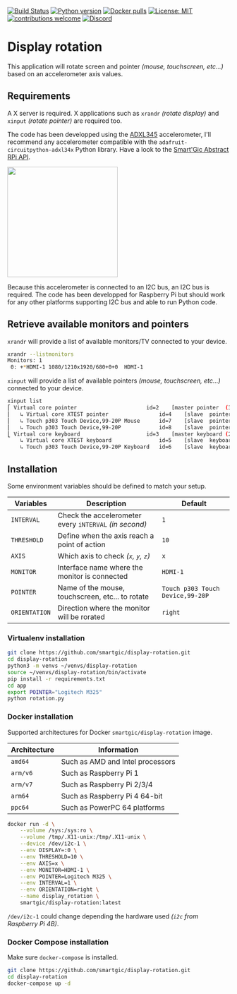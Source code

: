[![Build Status](https://travis-ci.com/smartgic/display-rotation.svg?branch=main)](https://travis-ci.com/github/smartgic/display-rotation) [![Python version](https://img.shields.io/badge/Python-3.9-green.svg?style=flat&logoColor=FFFFFF&color=87567)](https://hub.docker.com/_/python)
[![Docker pulls](https://img.shields.io/docker/pulls/smartgic/display-rotation.svg?style=flat&logo=docker&logoColor=FFFFFF&color=87567)](https://hub.docker.com/r/smartgic/display-rotation) [![License: MIT](https://img.shields.io/badge/License-MIT-yellow.svg)](https://opensource.org/licenses/MIT) [![contributions welcome](https://img.shields.io/badge/contributions-welcome-pink.svg?style=flat)](https://github.com/smartgic/display-rotation/pulls) [![Discord](https://img.shields.io/discord/809074036733902888)](https://discord.com/invite/sHM3Duz5d3)

# Display rotation

This application will rotate screen and pointer *(mouse, touchscreen, etc...)* based on an accelerometer axis values.

## Requirements

A X server is required. X applications such as `xrandr` *(rotate display)* and `xinput` *(rotate pointer)* are required too.

The code has been developped using the [ADXL345](https://amzn.to/3HGeOO9) accelerometer, I'll recommend any accelerometer compatible with the `adafruit-circuitpython-adxl34x` Python library. Have a look to the [Smart'Gic Abstract RPi API](https://github.com/smartgic/abstract-rpi).

<img src='https://cdn-learn.adafruit.com/guides/cropped_images/000/000/247/medium640/2013_03_24_IMG_1453-1024.jpg?1520540491' width='250'/>

Because this accelerometer is connected to an I2C bus, an I2C bus is required. The code has been developped for Raspberry Pi but should work for any other platforms supporting I2C bus and able to run Python code.

## Retrieve available monitors and pointers

`xrandr` will provide a list of available monitors/TV connected to your device.

```bash
xrandr --listmonitors
Monitors: 1
 0: +*HDMI-1 1080/1210x1920/680+0+0  HDMI-1
```

`xinput` will provide a list of available pointers *(mouse, touchscreen, etc...)* connected to your device.

```bash
xinput list
⎡ Virtual core pointer                    	id=2	[master pointer  (3)]
⎜   ↳ Virtual core XTEST pointer              	id=4	[slave  pointer  (2)]
⎜   ↳ Touch p303 Touch Device,99-20P Mouse    	id=7	[slave  pointer  (2)]
⎜   ↳ Touch p303 Touch Device,99-20P          	id=8	[slave  pointer  (2)]
⎣ Virtual core keyboard                   	id=3	[master keyboard (2)]
    ↳ Virtual core XTEST keyboard             	id=5	[slave  keyboard (3)]
    ↳ Touch p303 Touch Device,99-20P Keyboard 	id=6	[slave  keyboard (3)]
```

## Installation

Some environment variables should be defined to match your setup.

| Variables     | Description                                            | Default |
| ---           | ---                                                    | --- |
| `INTERVAL`    | Check the accelerometer every `iNTERVAL` *(in second)* | `1` |
| `THRESHOLD`   | Define when the axis reach a point of action           | `10` |
| `AXIS`        | Which axis to check *(`x`, `y`, `z`)*                  | `x` |
| `MONITOR`     | Interface name where the monitor is connected          | `HDMI-1` |
| `POINTER`     | Name of the mouse, touchscreen, etc... to rotate       | `Touch p303 Touch Device,99-20P` |
| `ORIENTATION` | Direction where the monitor will be rorated            | `right` |

### Virtualenv installation

```bash
git clone https://github.com/smartgic/display-rotation.git
cd display-rotation
python3 -m venvs ~/venvs/display-rotation
source ~/venvs/display-rotation/bin/activate
pip install -r requirements.txt
cd app
export POINTER="Logitech M325"
python rotation.py
```

### Docker installation

Supported architectures for Docker `smartgic/display-rotation` image.

| Architecture | Information                                        |
| ---          | ---                                                |
| `amd64`      | Such as AMD and Intel processors                   |
| `arm/v6`     | Such as Raspberry Pi 1                             |
| `arm/v7`     | Such as Raspberry Pi 2/3/4                         |
| `arm64`      | Such as Raspberry Pi 4 64-bit                      |
| `ppc64`      | Such as PowerPC 64 platforms                       |

```bash
docker run -d \
    --volume /sys:/sys:ro \
    --volume /tmp/.X11-unix:/tmp/.X11-unix \
    --device /dev/i2c-1 \
    --env DISPLAY=:0 \
    --env THRESHOLD=10 \
    --env AXIS=x \
    --env MONITOR=HDMI-1 \
    --env POINTER=Logitech M325 \
    --env INTERVAL=1 \
    --env ORIENTATION=right \
    --name display_rotation \
    smartgic/display-rotation:latest
```

`/dev/i2c-1` could change depending the hardware used *(`i2c` from Raspberry Pi 4B)*.


### Docker Compose installation

Make sure `docker-compose` is installed.

```bash
git clone https://github.com/smartgic/display-rotation.git
cd display-rotation
docker-compose up -d
```
